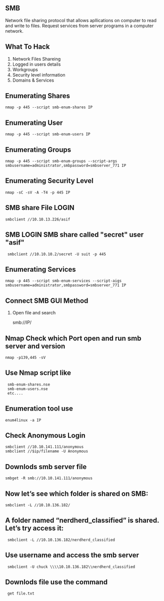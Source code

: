 ## SMB 

Network file sharing protocol that allows apllications on computer to read and write to files. Request services from server programs in a computer network.
  
## What To Hack 

1. Network Files Shareing
2. Logged in users details
3. Workgroups
4. Security level information
5. Domains & Services

## Enumerating Shares

    nmap -p 445 --script smb-enum-shares IP

## Enumerating User

    nmap -p 445 --script smb-enum-users IP
    
## Enumerating Groups

    nmap -p 445 --script smb-enum-groups --script-args smbusername=administrator,smbpassword=smbserver_771 IP

## Enumerating Security Level

    nmap -sC -sV -A -T4 -p 445 IP

## SMB share File LOGIN 

    smbclient //10.10.13.226/asif

## SMB LOGIN SMB share called "secret" user "asif"

     smbclient //10.10.10.2/secret -U suit -p 445

## Enumerating Services

    nmap -p 445 --script smb-enum-services --script-aigs smbusername=administrator,smbpassword=smbserver_771 IP
## Connect SMB GUI Method 

1. Open file and search

   smb://IP/
    
## Nmap Check which Port open and run smb server and version 

    nmap -p139,445 -sV 
        

## Use Nmap script like

     smb-enum-shares.nse
     smb-enum-users.nse
     etc....

## Enumeration tool use 

    enum4linux -a IP


## Check Anonymous Login

    smbclient //10.10.141.111/anonymous
    smbclient //$ip/filename -U Anonymous
    
    
## Downlods smb server file 

    smbget -R smb://10.10.141.111/anonymous



## Now let’s see which folder is shared on SMB:

    smbclient -L //10.10.136.182/


## A folder named “nerdherd_classified” is shared. Let’s try access it:

     smbclient -L //10.10.136.182/nerdherd_classified


## Use username and access the smb server 

     smbclient -U chuck \\\\10.10.136.182\\nerdherd_classified


## Downlods file use the command 

     get file.txt
